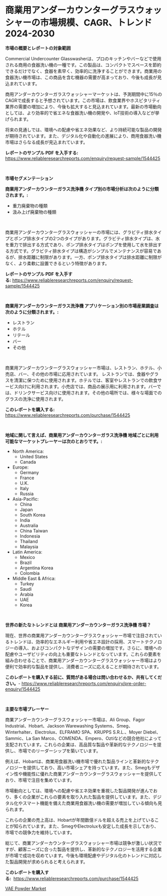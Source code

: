 <p><h1>商業用アンダーカウンターグラスウォッシャーの市場規模、CAGR、トレンド 2024-2030</h1></p><p><strong>市場の概要とレポートの対象範囲</strong></p>
<p><p>Commercial Undercounter Glasswasherは、プロのキッチンやバーなどで使用される商用の食器洗い機の一種です。この製品は、コンパクトでスペースを節約できるだけでなく、食器を素早く、効率的に洗浄することができます。商業用の食器洗い機市場は、この商品を含む機器の需要が高まっており、今後も成長が見込まれています。</p><p>商用アンダーカウンターガラスウォッシャーマーケットは、予測期間中に15％のCAGRで成長すると予想されています。この市場は、飲食業界やホスピタリティ業界の需要の増加により、今後も拡大すると見込まれています。最新の市場動向としては、より効率的で省エネな食器洗い機の開発や、IoT技術の導入などが挙げられます。</p><p>将来の見通しでは、環境への配慮や省エネ効果など、より持続可能な製品の開発が期待されています。また、デジタル化や自動化の進展により、商用食器洗い機市場はさらなる成長が見込まれています。</p></p>
<p><strong>レポートのサンプル PDF を入手する:</strong> <a href="https://www.reliableresearchreports.com/enquiry/request-sample/1544425">https://www.reliableresearchreports.com/enquiry/request-sample/1544425</a></p>
<p>&nbsp;</p>
<p><strong>市場セグメンテーション</strong></p>
<p><strong>商業用アンダーカウンターガラス洗浄機 タイプ別の市場分析は次のように分類されます。:</strong></p>
<p><ul><li>重力廃棄物の種類</li><li>汲み上げ廃棄物の種類</li></ul></p>
<p>&nbsp;</p>
<p><p>商業用アンダーカウンターグラスウォッシャーの市場には、グラビティ排水タイプとポンプ排水タイプの2つのタイプがあります。グラビティ排水タイプは、水を重力で排出する方式であり、ポンプ排水タイプはポンプを使用して水を排出する方式です。グラビティ排水タイプは構造がシンプルでメンテナンスが容易であるが、排水距離に制限があります。一方、ポンプ排水タイプは排水距離に制限がなく、より柔軟に設置できるという特徴があります。</p></p>
<p><strong>レポートのサンプル PDF を入手する:</strong>&nbsp;<a href="https://www.reliableresearchreports.com/enquiry/request-sample/1544425">https://www.reliableresearchreports.com/enquiry/request-sample/1544425</a></p>
<p>&nbsp;</p>
<p><strong> 商業用アンダーカウンターガラス洗浄機 アプリケーション別の市場産業調査は次のように分類されます。:</strong></p>
<p><ul><li>レストラン</li><li>ホテル</li><li>リテール</li><li>バー</li><li>その他</li></ul></p>
<p>&nbsp;</p>
<p><p>商業用アンダーカウンターグラスウォッシャー市場は、レストラン、ホテル、小売店、バー、その他の市場に応用されています。 レストランでは、食器やグラスを清潔に保つために使用されます。ホテルでは、客室やレストランでの飲食サービス向けに利用されます。小売店では、商品の展示用に利用されます。バーでは、ドリンクサービス向けに使用されます。その他の場所では、様々な場面でのグラスの洗浄に使用されます。</p></p>
<p><strong>このレポートを購入する:</strong>&nbsp; <a href="https://www.reliableresearchreports.com/purchase/1544425">https://www.reliableresearchreports.com/purchase/1544425</a></p>
<p>&nbsp;</p>
<p><strong>地域に関して言えば、商業用アンダーカウンターガラス洗浄機 地域ごとに利用可能なマーケットプレーヤーは次のとおりです。:</strong></p>
<p><ul>
    <li>
        North America:
        <ul>
            <li>United States</li>
            <li>Canada</li>
        </ul>
    </li>
    <li>
        Europe:
        <ul>
            <li>Germany</li>
            <li>France</li>
            <li>U.K.</li>
            <li>Italy</li>
            <li>Russia</li>
        </ul>
    </li>
    <li>
        Asia-Pacific:
        <ul>
            <li>China</li>
            <li>Japan</li>
            <li>South Korea</li>
            <li>India</li>
            <li>Australia</li>
            <li>China Taiwan</li>
            <li>Indonesia</li>
            <li>Thailand</li>
            <li>Malaysia</li>
        </ul>
    </li>
    <li>
        Latin America:
        <ul>
            <li>Mexico</li>
            <li>Brazil</li>
            <li>Argentina Korea</li>
            <li>Colombia</li>
        </ul>
    </li>
    <li>
        Middle East & Africa:
        <ul>
            <li>Turkey</li>
            <li>Saudi</li>
            <li>Arabia</li>
            <li>UAE</li>
            <li>Korea</li>
        </ul>
    </li>
    </ul></p>
<p>&nbsp;</p>
<p><strong>世界の新たなトレンドとは 商業用アンダーカウンターガラス洗浄機 市場？</strong></p>
<p><p>現在、世界の商業用アンダーカウンターグラスウォッシャー市場で注目されているトレンドは、効率的なエネルギー利用や省エネ設計の採用、スマートテクノロジーの導入、およびコンパクトなデザインの需要の増加です。さらに、環境への配慮やユーザビリティの向上も重要なトレンドとなっています。これらの要素を組み合わせることで、商業用アンダーカウンターグラスウォッシャー市場はより便利で効率的な製品を提供し、消費者ニーズに応えることが期待されています。</p></p>
<p><strong>このレポートを購入する前に、質問がある場合は問い合わせるか、共有してください。</strong>- <a href="https://www.reliableresearchreports.com/enquiry/pre-order-enquiry/1544425">https://www.reliableresearchreports.com/enquiry/pre-order-enquiry/1544425</a></p>
<p>&nbsp;</p>
<p><strong>主要な市場プレーヤー</strong></p>
<p><p>商業アンダーカウンターグラスウォッシャー市場は、Ali Group、Fagor Industrial、Hobart、Jackson Warewashing Systems、Smeg、Winterhalter、Electrolux、ELFRAMO SPA、KRUPPS S.R.L.、Moyer Diebel、Sammic、La San Marco、COMENDA、Empero、Oztiなどの競合他社によって支配されています。これらの企業は、高品質な製品や革新的なテクノロジーを提供し、市場でのリーダーシップを築いています。</p><p>例えば、Hobartは、商業用食器洗い機市場で優れた製品ラインと革新的なテクノロジーを提供しており、高い市場シェアを持っています。また、Smegもデザイン性や機能性に優れた商業アンダーカウンターグラスウォッシャーを提供しており、市場で注目を集めています。</p><p>市場動向としては、環境への配慮や省エネ効果を重視した製品開発が進んでおり、多くの企業がこれらの要素を取り入れた製品を提供しています。また、デジタル化やスマート機能を備えた商業用食器洗い機の需要が増加している傾向も見られます。</p><p>これらの企業の売上高は、Hobartが年間数億ドルを超える売上を上げていることが知られています。また、SmegやElectroluxも安定した成長を示しており、市場での競争力を維持しています。</p><p>総じて、商業アンダーカウンターグラスウォッシャー市場は競争が激しい状況ですが、顧客ニーズに合った製品を提供し、革新的なテクノロジーを活用する企業が市場で成功を収めています。今後も環境配慮やデジタル化のトレンドに対応した製品開発が求められると考えられます。</p></p>
<p><strong>このレポートを購入する:</strong>&nbsp;&nbsp;<a href="https://www.reliableresearchreports.com/purchase/1544425">https://www.reliableresearchreports.com/purchase/1544425</a></p>
<p><p><a href="https://cautious-neon-760.notion.site/VAE-Powder-Market-Size-Global-Industry-Overview-Market-Segmentation-and-Forecast-2024-to-2031-3adfdf3dacd04c6aaf5da371dff56465">VAE Powder Market</a></p></p>